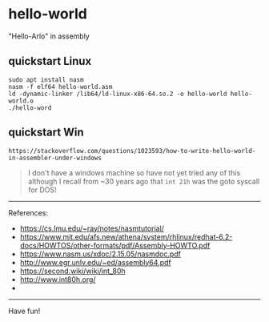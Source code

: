 # hello-world
"Hello-Arlo" in assembly

## quickstart Linux
```
sudo apt install nasm
nasm -f elf64 hello-world.asm
ld -dynamic-linker /lib64/ld-linux-x86-64.so.2 -o hello-world hello-world.o
./hello-word
```

## quickstart Win

`https://stackoverflow.com/questions/1023593/how-to-write-hello-world-in-assembler-under-windows`
> I don't have a windows machine so have not yet tried any of this although I recall from ~30 years ago that `int 21h` was the goto syscall for DOS!

---

References:
* https://cs.lmu.edu/~ray/notes/nasmtutorial/
* https://www.mit.edu/afs.new/athena/system/rhlinux/redhat-6.2-docs/HOWTOS/other-formats/pdf/Assembly-HOWTO.pdf
* https://www.nasm.us/xdoc/2.15.05/nasmdoc.pdf
* http://www.egr.unlv.edu/~ed/assembly64.pdf
* https://second.wiki/wiki/int_80h
* http://www.int80h.org/
* 
---
Have fun! 